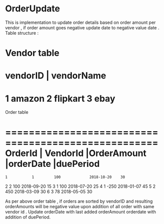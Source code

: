 # OrderUpdate
This is implementation to update order details based on order amount per vendor , if order amount goes negative update date to negative value date .
Table structure :
 
Vendor table
=======================
vendorID |  vendorName
=======================
1           amazon
2           flipkart
3           ebay
========================

Order table

====================================================
OrderId | VendorId |OrderAmount |orderDate |duePeriod
====================================================
	1	        1	      100	          2018-10-20	30
  2	        2	      100	          2018-09-20	15
  3	        1	      100	          2018-07-20	25
  4	        1	      -250	        2018-01-07	45
  5	        2	      450	          2018-03-09	30
  6	        3	      78	          2018-05-05	30  
  
  As per above order table , if orders are sorted by vendorID  and resulting orderAmounts will be negative value upon addition of all order with same vendor id .
  Update orderDate with last added orderAmount orderdate with addition of duePeriod.

